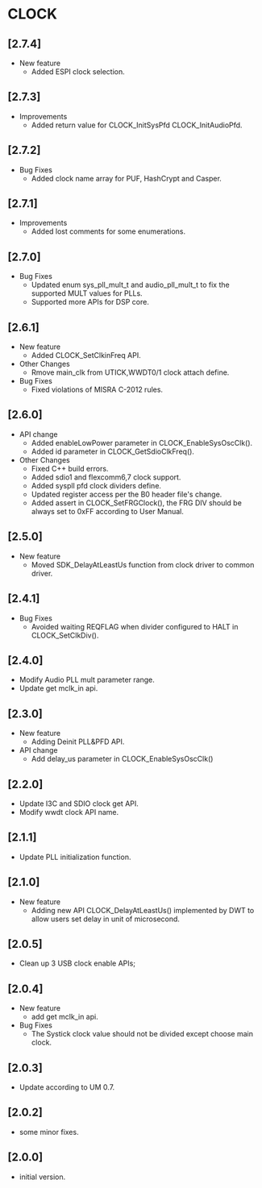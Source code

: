 # CLOCK

## [2.7.4]

- New feature
  - Added ESPI clock selection.

## [2.7.3]

- Improvements
  - Added return value for CLOCK_InitSysPfd CLOCK_InitAudioPfd.

## [2.7.2]

- Bug Fixes
  - Added clock name array for PUF, HashCrypt and Casper.

## [2.7.1]

- Improvements
  - Added lost comments for some enumerations.

## [2.7.0]

- Bug Fixes
  - Updated enum sys_pll_mult_t and audio_pll_mult_t to fix the supported MULT values for PLLs.
  - Supported more APIs for DSP core.

## [2.6.1]

- New feature
  - Added CLOCK_SetClkinFreq API.
- Other Changes
  - Rmove main_clk from UTICK,WWDT0/1 clock attach define.
- Bug Fixes
  - Fixed violations of MISRA C-2012 rules.

## [2.6.0]

- API change
  - Added enableLowPower parameter in CLOCK_EnableSysOscClk().
  - Added id parameter in CLOCK_GetSdioClkFreq().
- Other Changes
  - Fixed C++ build errors.
  - Added sdio1 and flexcomm6,7 clock support.
  - Added syspll pfd clock dividers define.
  - Updated register access per the B0 header file's change.
  - Added assert in CLOCK_SetFRGClock(), the FRG DIV should be always set to 0xFF according to User Manual.

## [2.5.0]

- New feature
  - Moved SDK_DelayAtLeastUs function from clock driver to common driver.

## [2.4.1]

- Bug Fixes
  - Avoided waiting REQFLAG when divider configured to HALT in CLOCK_SetClkDiv().

## [2.4.0]

- Modify Audio PLL mult parameter range.
- Update get mclk_in api.

## [2.3.0]

- New feature
  - Adding Deinit PLL&PFD API.
- API change
  - Add delay_us parameter in CLOCK_EnableSysOscClk()

## [2.2.0]

- Update I3C and SDIO clock get API.
- Modify wwdt clock API name.

## [2.1.1]

- Update PLL initialization function.

## [2.1.0]

- New feature
  - Adding new API CLOCK_DelayAtLeastUs() implemented by DWT to allow users set delay in unit of microsecond.

## [2.0.5]

- Clean up 3 USB clock enable APIs;

## [2.0.4]

- New feature
  - add get mclk_in api.
- Bug Fixes
  - The Systick clock value should not be divided except choose main clock.

## [2.0.3]

- Update according to UM 0.7.

## [2.0.2]

- some minor fixes.

## [2.0.0]

- initial version.
